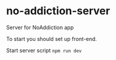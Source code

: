 # no-addiction-server
Server for NoAddiction app 

To start you should set up front-end.

Start server script ```npm run dev```

